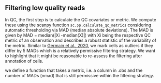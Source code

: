 ## Filtering low quality reads


In QC, the first step is to calculate the QC covariates or metric. We compute these using the scanpy function `sc.pp.calculate_qc_metrics`
considering automatic thresholding via MAD (median absolute deviations). The MAD is given by MAD = median(|Xi -median(X)|) with Xi being the respective QC metric of an observation and describes a robust statistic of the variability of the metric. Similar to [Germain et al., 2020](https://genomebiology.biomedcentral.com/articles/10.1186/s13059-020-02136-7), we mark cells as outliers if they differ by 5 MADs which is a relatively permissive filtering strategy. We want to highlight that it might be reasonable to re-assess the filtering after annotation of cells.

we define a function that takes a metric, i.e. a column in .obs and the number of MADs (nmad) that is still permissive within the filtering strategy.